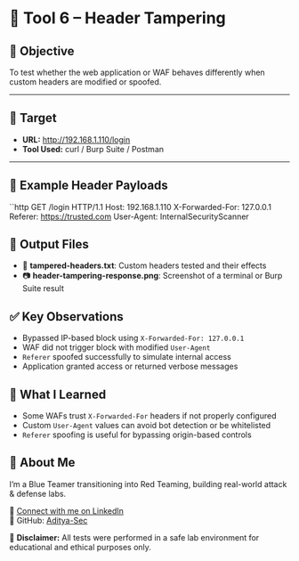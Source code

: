 # 🧩 Tool 6 – Header Tampering

## 🎯 Objective
To test whether the web application or WAF behaves differently when custom headers are modified or spoofed.

---

## 🔗 Target
- **URL:** http://192.168.1.110/login
- **Tool Used:** curl / Burp Suite / Postman

---

## 🧪 Example Header Payloads

``http
GET /login HTTP/1.1
Host: 192.168.1.110
X-Forwarded-For: 127.0.0.1
Referer: https://trusted.com
User-Agent: InternalSecurityScanner

## 📂 Output Files

- 📄 **tampered-headers.txt**: Custom headers tested and their effects  
- 📷 **header-tampering-response.png**: Screenshot of a terminal or Burp Suite result


## ✅ Key Observations

- Bypassed IP-based block using `X-Forwarded-For: 127.0.0.1`
- WAF did not trigger block with modified `User-Agent`
- `Referer` spoofed successfully to simulate internal access
- Application granted access or returned verbose messages

## 🧠 What I Learned

- Some WAFs trust `X-Forwarded-For` headers if not properly configured
- Custom `User-Agent` values can avoid bot detection or be whitelisted
- `Referer` spoofing is useful for bypassing origin-based controls


## 🙋 About Me

I’m a Blue Teamer transitioning into Red Teaming, building real-world attack & defense labs.

🔗 [Connect with me on LinkedIn](https://www.linkedin.com/in/aditya-kumar-goswami)  
📁 GitHub: [Aditya-Sec](https://github.com/Aditya-Sec)


📌 **Disclaimer:** All tests were performed in a safe lab environment for educational and ethical purposes only.
